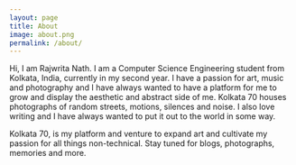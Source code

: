 ```yaml
---
layout: page
title: About
image: about.png
permalink: /about/
---
```


Hi, I am Rajwrita Nath. I am a Computer Science Engineering student from Kolkata, India, currently in my second year. I have a passion for art, music and photography and I have always wanted to have a platform for me to grow and display the aesthetic and abstract side of me.
Kolkata 70 houses photographs of random streets, motions, silences and noise. I also love writing and I have always wanted to put it out to the world in some way. 

Kolkata 70, is my platform and venture to expand art and cultivate my passion for all things non-technical. Stay tuned for blogs, photographs, memories and more.


